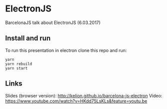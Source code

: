 # ElectronJS

BarcelonaJS talk about ElectronJS (6.03.2017)

## Install and run
To run this presentation in electron clone this repo and run:

```
yarn
yarn rebuild
yarn start
```

## Links
Slides (browser version): http://kelion.github.io/barcelona-js-electron
Video: https://www.youtube.com/watch?v=HKdd75LsKLs&feature=youtu.be
